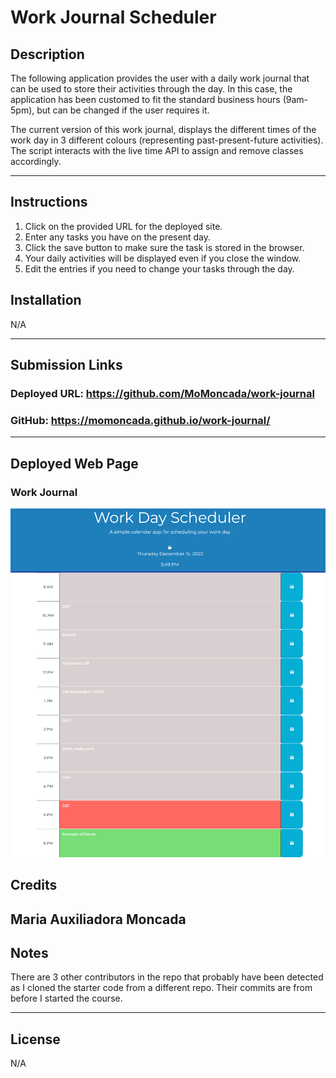 # Work Journal Scheduler

## Description
The following application provides the user with a daily work journal that can be used to store their activities through the day. In this case, the application has been customed to fit the standard business hours (9am-5pm), but can be changed if the user requires it.

The current version of this work journal, displays the different times of the work day in 3 different colours (representing past-present-future activities). The script interacts with the live time API to assign and remove classes accordingly.

-------------------

## Instructions
1. Click on the provided URL for the deployed site.
2. Enter any tasks you have on the present day.
3. Click the save button to make sure the task is stored in the browser.
4. Your daily activities will be displayed even if you close the window.
5. Edit the entries if you need to change your tasks through the day.



## Installation

N/A

--------------------

## Submission Links

### Deployed URL: https://github.com/MoMoncada/work-journal

### GitHub: https://momoncada.github.io/work-journal/

---------------------

## Deployed Web Page

### Work Journal
![Full of tasks](./Assets/images/past-present-future%20example.png)



## Credits
Maria Auxiliadora Moncada 
------------ 

## Notes
There are 3 other contributors in the repo that probably have been detected as I cloned the starter code from a different repo. Their commits are from before I started the course.


------------

## License
N/A
